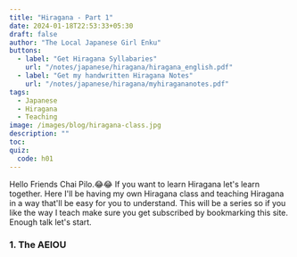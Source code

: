 ```yaml
---
title: "Hiragana - Part 1"
date: 2024-01-18T22:53:33+05:30
draft: false
author: "The Local Japanese Girl Enku"
buttons:
  - label: "Get Hiragana Syllabaries"
    url: "/notes/japanese/hiragana/hiragana_english.pdf"
  - label: "Get my handwritten Hiragana Notes"
    url: "/notes/japanese/hiragana/myhiragananotes.pdf"
tags:
  - Japanese
  - Hiragana
  - Teaching
image: /images/blog/hiragana-class.jpg
description: ""
toc:
quiz:
  code: h01
---
```


Hello Friends Chai Pilo.😂😂
If you want to learn Hiragana let's learn together. Here I'll be having my own Hiragana class and teaching Hiragana in a way that'll be easy for you to understand. This will be a series so if you like the way I teach make sure you get subscribed by bookmarking this site. Enough talk let's start.

### 1. The AEIOU
